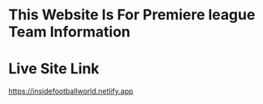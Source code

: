 # This Website Is For Premiere league Team Information

# Live Site Link
 https://insidefootballworld.netlify.app

